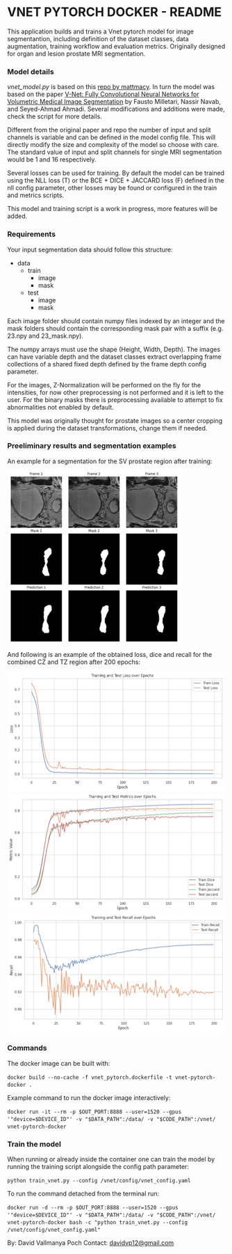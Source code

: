 # VNET PYTORCH DOCKER - README #

This application builds and trains a Vnet pytorch model for image segmentantion, including definition of the dataset classes, data augmentation, training workflow and evaluation metrics. Originally designed for organ and lesion prostate MRI segmentation.

### Model details ###

*vnet_model.py* is based on this [repo by mattmacy](https://github.com/mattmacy/vnet.pytorch). In turn the model was based on the paper [V-Net: Fully Convolutional Neural Networks for Volumetric Medical Image Segmentation](https://arxiv.org/abs/1606.04797) by Fausto Milletari, Nassir Navab, and Seyed-Ahmad Ahmadi. Several modifications and additions were made, check the script for more details.

Different from the original paper and repo the number of input and split channels is variable and can be defined in the model config file. This will directly modify the size and complexity of the model so choose with care. The standard value of input and split channels for single MRI segmentation would be 1 and 16 respectively.

Several losses can be used for training. By default the model can be trained using the NLL loss (T) or the BCE + DICE + JACCARD loss (F) defined in the nll config parameter, other losses may be found or configured in the train and metrics scripts.

This model and training script is a work in progress, more features will be added.

### Requirements ###

Your input segmentation data should follow this structure:

* data
    * train
        * image
        * mask  
    * test
        * image
        * mask
    
Each image folder should contain numpy files indexed by an integer and the mask folders should contain the corresponding mask pair with a suffix (e.g. 23.npy and 23_mask.npy).

The numpy arrays must use the shape (Height, Width, Depth). The images can have variable depth and the dataset classes extract overlapping frame collections of a shared fixed depth defined by the frame depth config parameter.

For the images, Z-Normalization will be performed on the fly for the intensities, for now other preprocessing is not performed and it is left to the user. For the binary masks there is preprocessing available to attempt to fix abnormalities not enabled by default.

This model was originally thought for prostate images so a center cropping is applied during the dataset transformations, change them if needed.

### Preeliminary results and segmentation examples

An example for a segmentation for the SV prostate region after training:

<img src="https://github.com//fabibombo/vnet_segmentation_docker/blob/main/pictures/example1.png?raw=true" alt="Segmentation Preview" width="400">

And following is an example of the obtained loss, dice and recall for the combined CZ and TZ region after 200 epochs:

<img src="https://github.com//fabibombo/vnet_segmentation_docker/blob/main/pictures/results1.png?raw=true" alt="Results Preview" width="500">

<img src="https://github.com//fabibombo/vnet_segmentation_docker/blob/main/pictures/results2.png?raw=true" alt="Results Preview" width="500">

<img src="https://github.com//fabibombo/vnet_segmentation_docker/blob/main/pictures/results3.png?raw=true" alt="Results Preview" width="500">

<!--- ![Segmentation Preview](https://github.com//fabibombo/vnet_segmentation_docker/blob/main/pictures/example1.png?raw=true) 

![Results Preview](https://github.com//fabibombo/vnet_segmentation_docker/blob/main/pictures/results1.png?raw=true)

![Results Preview](https://github.com//fabibombo/vnet_segmentation_docker/blob/main/pictures/results2.png?raw=true)

![Results Preview](https://github.com//fabibombo/vnet_segmentation_docker/blob/main/pictures/results3.png?raw=true) -->

### Commands ###

The docker image can be built with:

```docker build --no-cache -f vnet_pytorch.dockerfile -t vnet-pytorch-docker .```

Example command to run the docker image interactively:

```docker run -it --rm -p $OUT_PORT:8888 --user=1520 --gpus '"device=$DEVICE_ID"' -v "$DATA_PATH":/data/ -v "$CODE_PATH":/vnet/ vnet-pytorch-docker```

### Train the model ###

When running or already inside the container one can train the model by running the training script alongside the config path parameter:

```python train_vnet.py --config /vnet/config/vnet_config.yaml```

To run the command detached from the terminal run:

```docker run -d --rm -p $OUT_PORT:8888 --user=1520 --gpus '"device=$DEVICE_ID"' -v "$DATA_PATH":/data/ -v "$CODE_PATH":/vnet/ vnet-pytorch-docker bash -c "python train_vnet.py --config /vnet/config/vnet_config.yaml"```


By: David Vallmanya Poch
Contact: davidvp12@gmail.com
